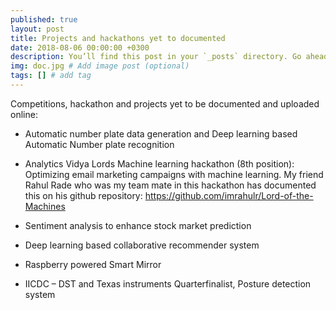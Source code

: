 ```yaml
---
published: true
layout: post
title: Projects and hackathons yet to documented
date: 2018-08-06 00:00:00 +0300
description: You’ll find this post in your `_posts` directory. Go ahead and edit it and re-build the site to see your changes. # Add post description (optional)
img: doc.jpg # Add image post (optional)
tags: [] # add tag
---
```

Competitions, hackathon and projects yet to be documented and uploaded online:

- Automatic number plate data generation and Deep learning based Automatic Number plate recognition 

- Analytics Vidya Lords Machine learning hackathon (8th position): Optimizing email marketing campaigns with machine learning. My friend Rahul Rade who was my team mate in this hackathon has documented this on his github repository: https://github.com/imrahulr/Lord-of-the-Machines

- Sentiment analysis to enhance stock market prediction

- Deep learning based collaborative recommender system

- Raspberry powered Smart Mirror

- IICDC – DST and Texas instruments Quarterfinalist, Posture detection system
